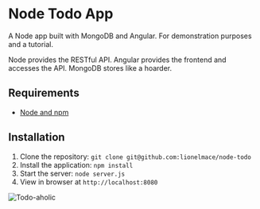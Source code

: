# Node Todo App

A Node app built with MongoDB and Angular. For demonstration purposes and a tutorial.

Node provides the RESTful API. Angular provides the frontend and accesses the API. MongoDB stores like a hoarder.

## Requirements

- [Node and npm](http://nodejs.org)

## Installation

1. Clone the repository: `git clone git@github.com:lionelmace/node-todo`
2. Install the application: `npm install`
3. Start the server: `node server.js`
4. View in browser at `http://localhost:8080`

![Todo-aholic](/public/icons/app-screenhot.png)
